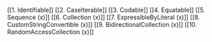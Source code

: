 [[1. Identifiable]]
[[2. CaseIterable]]
[[3. Codable]]
[[4. Equatable]]
[[5. Sequence (x)]]
[[6. Collection (x)]]
[[7. ExpressibleBy<Type>Literal (x)]]
[[8. CustomStringConvertible (x)]]
[[9. BidirectionalCollection (x)]]
[[10. RandomAccessCollection (x)]]